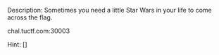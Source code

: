 Description:
Sometimes you need a little Star Wars in your life to come across the flag.

chal.tuctf.com:30003

Hint:
[]